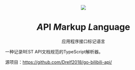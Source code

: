 <center>
  <img src="./files/logo.svg">
  <h1><i>A</i>PI <i>M</i>arkup <i>L</i>anguage</h1>
  <p>应用程序接口标记语言</p>
</center>

一种记录REST API文档规范的TypeScript解析器。

源项目：https://github.com/Drelf2018/go-bilibili-api/

